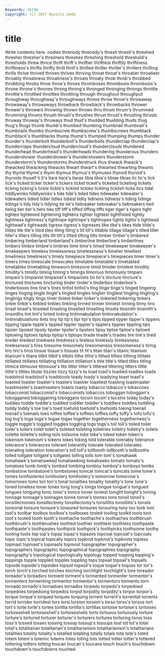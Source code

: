 ```yaml
---
Keywords: 26190 
Copyright: (C) 2017 Ryuichi Ueda
---
```


# title

Write contents here.
nodies threnody
threnody's thresh thresh's threshed thresher thresher's threshers threshes threshing threshold
threshold's thresholds threw thrice thrift thrift's thriftier thriftiest thriftily thriftiness
thriftiness's thrifts thrifty thrill thrill's thrilled thriller thriller's thrillers thrilling
thrills thrive thrived thriven thrives thriving throat throat's throatier throatiest
throatily throatiness throatiness's throats throaty throb throb's throbbed throbbing throbs
throe throe's throes thromboses thrombosis thrombosis's throne throne's thrones throng
throng's thronged thronging throngs throttle throttle's throttled throttles throttling through
throughout throughput throughway throughway's throughways throve throw throw's throwaway throwaway's
throwaways throwback throwback's throwbacks thrower thrower's throwers throwing thrown throws
thru thrum thrum's thrummed thrumming thrums thrush thrush's thrushes thrust
thrust's thrusting thrusts thruway thruway's thruways thud thud's thudded thudding
thuds thug thug's thugs thumb thumb's thumbed thumbing thumbnail thumbnail's
thumbnails thumbs thumbscrew thumbscrew's thumbscrews thumbtack thumbtack's thumbtacks thump thump's
thumped thumping thumps thunder thunder's thunderbolt thunderbolt's thunderbolts thunderclap thunderclap's
thunderclaps thundercloud thundercloud's thunderclouds thundered thunderhead thunderhead's thunderheads thundering thunderous
thunders thundershower thundershower's thundershowers thunderstorm thunderstorm's thunderstorms thunderstruck thus thwack
thwack's thwacked thwacking thwacks thwart thwart's thwarted thwarting thwarts thy
thyme thyme's thymi thymus thymus's thymuses thyroid thyroid's thyroids thyself
ti ti's tiara tiara's tiaras tibia tibia's tibiae tibias tic
tic's tick tick's ticked ticker ticker's tickers ticket ticket's ticketed
ticketing tickets ticking ticking's tickle tickle's tickled tickles tickling ticklish
ticks tics tidal tiddlywinks tiddlywinks's tide tide's tided tides tidewater
tidewater's tidewaters tidied tidier tidies tidiest tidily tidiness tidiness's tiding
tidings tidings's tidy tidy's tidying tie tie's tiebreaker tiebreaker's tiebreakers
tied tieing tier tier's tiers ties tiff tiff's tiffed tiffing
tiffs tiger tiger's tigers tight tighten tightened tightening tightens tighter
tightest tightfisted tightly tightness tightness's tightrope tightrope's tightropes tights tights's
tightwad tightwad's tightwads tigress tigress's tigresses tike tike's tikes tilde
tilde's tildes tile tile's tiled tiles tiling tiling's till till's
tillable tillage tillage's tilled tiller tiller's tillers tilling tills tilt
tilt's tilted tilting tilts timber timber's timbered timbering timberland timberland's
timberline timberline's timberlines timbers timbre timbre's timbres time time's timed
timekeeper timekeeper's timekeepers timeless timelessness timelessness's timelier timeliest timeliness timeliness's
timely timepiece timepiece's timepieces timer timer's timers times timescale timescales
timetable timetable's timetabled timetables timetabling timeworn timezone timid timider timidest
timidity timidity's timidly timing timing's timings timorous timorously timpani timpani's
timpanist timpanist's timpanists tin tin's tincture tincture's tinctured tinctures tincturing
tinder tinder's tinderbox tinderbox's tinderboxes tine tine's tines tinfoil tinfoil's
ting tinge tinge's tinged tingeing tinges tinging tingle tingle's tingled
tingles tinglier tingliest tingling tingling's tinglings tingly tings tinier tiniest
tinker tinker's tinkered tinkering tinkers tinkle tinkle's tinkled tinkles tinkling
tinned tinnier tinniest tinning tinny tins tinsel tinsel's tinseled tinseling
tinselled tinselling tinsels tinsmith tinsmith's tinsmiths tint tint's tinted tinting
tintinnabulation tintinnabulation's tintinnabulations tints tiny tip tip's tipi tipi's tipis
tipped tipper tipper's tippers tipping tipple tipple's tippled tippler tippler's
tipplers tipples tippling tips tipsier tipsiest tipsily tipster tipster's tipsters
tipsy tiptoe tiptoe's tiptoed tiptoeing tiptoes tiptop tiptop's tiptops tirade
tirade's tirades tire tire's tired tireder tiredest tiredness tiredness's tireless
tirelessly tirelessness tirelessness's tires tiresome tiresomely tiresomeness tiresomeness's tiring tiro
tiro's tiros tissue tissue's tissues tit tit's titan titan's titanic
titanium titanium's titans titbit titbit's titbits tithe tithe's tithed tithes
tithing titillate titillated titillates titillating titillation titillation's title title's titled
titles titling titmice titmouse titmouse's tits titter titter's tittered tittering
titters tittle tittle's tittles titular tizzies tizzy tizzy's to toad
toad's toadied toadies toads toadstool toadstool's toadstools toady toady's toadying
toast toast's toasted toaster toaster's toasters toastier toastiest toasting toastmaster
toastmaster's toastmasters toasts toasty tobacco tobacco's tobaccoes tobacconist tobacconist's tobacconists
tobaccos toboggan toboggan's tobogganed tobogganing toboggans tocsin tocsin's tocsins today
today's toddies toddle toddle's toddled toddler toddler's toddlers toddles toddling
toddy toddy's toe toe's toed toehold toehold's toeholds toeing toenail
toenail's toenails toes toffee toffee's toffees toffies toffy toffy's tofu
tofu's tog tog's toga toga's togae togas together togetherness togetherness's
toggle toggle's toggled toggles toggling togs togs's toil toil's toiled
toiler toiler's toilers toilet toilet's toileted toileting toiletries toiletry toiletry's
toilets toilette toilette's toiling toils toilsome toke toke's toked token
token's tokenism tokenism's tokens tokes toking told tolerable tolerably tolerance
tolerance's tolerances tolerant tolerantly tolerate tolerated tolerates tolerating toleration toleration's
toll toll's tollbooth tollbooth's tollbooths tolled tollgate tollgate's tollgates tolling
tolls tom tom's tomahawk tomahawk's tomahawked tomahawking tomahawks tomato tomato's
tomatoes tomb tomb's tombed tombing tomboy tomboy's tomboys tombs tombstone
tombstone's tombstones tomcat tomcat's tomcats tome tome's tomes tomfooleries tomfoolery
tomfoolery's tomorrow tomorrow's tomorrows toms ton ton's tonal tonalities tonality
tonality's tone tone's toned toneless toner tones tong tong's tongs
tongue tongue's tongued tongues tonguing tonic tonic's tonics tonier toniest
tonight tonight's toning tonnage tonnage's tonnages tonne tonne's tonnes tons
tonsil tonsil's tonsillectomies tonsillectomy tonsillectomy's tonsillitis tonsillitis's tonsils tonsorial tonsure
tonsure's tonsured tonsures tonsuring tony too took tool tool's toolbar
toolbox toolbox's toolboxes tooled tooling toolkit tools toot toot's tooted
tooth tooth's toothache toothache's toothaches toothbrush toothbrush's toothbrushes toothed toothier
toothiest toothless toothpaste toothpaste's toothpastes toothpick toothpick's toothpicks toothsome toothy
tooting toots top top's topaz topaz's topazes topcoat topcoat's topcoats
topic topic's topical topically topics topknot topknot's topknots topless topmast
topmast's topmasts topmost topographer topographer's topographers topographic topographical topographies topography
topography's topological topologically topology topped topping topping's toppings topple toppled
topples toppling tops topsail topsail's topsails topside topside's topsides topsoil
topsoil's toque toque's toques tor tor's torch torch's torched torches
torching torchlight torchlight's tore toreador toreador's toreadors torment torment's tormented
tormenter tormenter's tormenters tormenting tormentor tormentor's tormentors torments torn tornado
tornado's tornadoes tornados torpedo torpedo's torpedoed torpedoes torpedoing torpedos torpid
torpidity torpidity's torpor torpor's torque torque's torqued torques torquing torrent
torrent's torrential torrents torrid torrider torridest tors torsi torsion torsion's
torso torso's torsos tort tort's torte torte's tortes tortilla tortilla's
tortillas tortoise tortoise's tortoises tortoiseshell tortoiseshell's tortoiseshells torts tortuous tortuously
torture torture's tortured torturer torturer's torturers tortures torturing torus toss
toss's tossed tosses tossing tossup tossup's tossups tost tot tot's
total total's totalitarian totalitarian's totalitarianism totalitarianism's totalitarians totalities totality totality's
totalled totalling totally totals tote tote's toted totem totem's totemic
totems totes toting tots totted totter totter's tottered tottering totters
totting toucan toucan's toucans touch touch's touchdown touchdown's touchdowns touched
